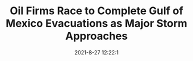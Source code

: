 ---
"title": "Oil Firms Race to Complete Gulf of Mexico Evacuations as Major Storm Approaches"
"date": "2021-8-27 12:22:1"
"feed_name": "OEDIGITAL"
"feed_website": "https://www.oedigital.com/"
"feed_rss": "https://www.oedigital.com/technology/safety-security?format=feed"
"link": "https://www.oedigital.com/news/490198-oil-firms-race-to-complete-gulf-of-mexico-evacuations-as-major-storm-approaches"
"file": "_posts/2021-1-1-edde53cfe96bea15da5dcabaf6ae361643598b91.md"
"accident": "0"
"drilling": "0"
---